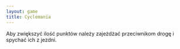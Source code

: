```yaml
---
layout: game
title: Cyclemania
---
```


Aby zwiększyć ilość punktów należy zajeżdżać przeciwnikom 
drogę
i spychać ich z jezdni.
